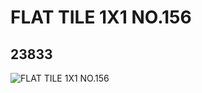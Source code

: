 # FLAT TILE 1X1 NO.156
## 23833
![FLAT TILE 1X1 NO.156](https://lc-www-live-s.legocdn.com/media/bricks/5/2/6125438.jpg)